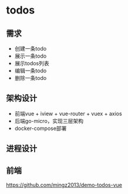 # todos

## 需求
- 创建一条todo
- 展示一条todo
- 展示todos列表
- 编辑一条todo
- 删除一条todo

## 架构设计
- 前端vue + iview + vue-router + vuex + axios
- 后端go-micro，实现三层架构
- docker-compose部署



## 进程设计




## 前端
https://github.com/mingz2013/demo-todos-vue


